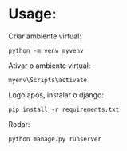 # Usage:

Criar ambiente virtual:
```
python -m venv myvenv
```
Ativar o ambiente virtual:

```
myenv\Scripts\activate
```

Logo após, instalar o django:

```
pip install -r requirements.txt
```

Rodar:

```
python manage.py runserver
```
